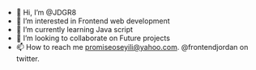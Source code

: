 - 👋 Hi, I’m @JDGR8
- 👀 I’m interested in Frontend web development
- 🌱 I’m currently learning Java script
- 💞️ I’m looking to collaborate on Future projects
- 📫 How to reach me promiseoseyili@yahoo.com. @frontendjordan on twitter.

<!---
JDGR8/JDGR8 is a ✨ special ✨ repository because its `README.md` (this file) appears on your GitHub profile.
You can click the Preview link to take a look at your changes.
--->
